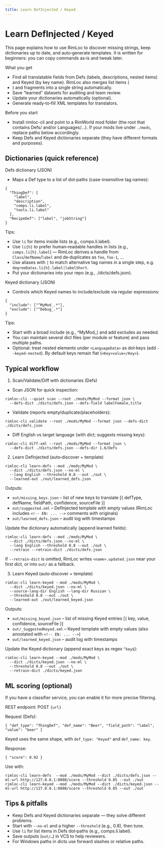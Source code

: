 ```yaml
---
title: Learn DefInjected / Keyed
---
```


# Learn DefInjected / Keyed

This page explains how to use RimLoc to discover missing strings, keep dictionaries up to date, and auto‑generate templates. It is written for beginners: you can copy commands as‑is and tweak later.

What you get
- Find all translatable fields from Defs (labels, descriptions, nested items) and Keyed (by key name). RimLoc also merges list items (<li>) and <LineBreak/> fragments into a single string automatically.
- Save “learned” datasets for auditing and team review.
- Update your dictionaries automatically (optional).
- Generate ready‑to‑fill XML templates for translators.

Before you start
- Install rimloc-cli and point to a RimWorld mod folder (the root that contains Defs/ and/or Languages/...). If your mods live under `./mods`, replace paths below accordingly.
- Keep Defs and Keyed dictionaries separate (they have different formats and purposes).

## Dictionaries (quick reference)

Defs dictionary (JSON)
- Maps a Def type to a list of dot‑paths (case-insensitive tag names):
```
{
  "ThingDef": [
    "label",
    "description",
    "comps.li.label",
    "tools.li.label"
  ],
  "RecipeDef": ["label", "jobString"]
}
```
Tips:
- Use `li` for items inside lists (e.g., comps.li.label).
- Use `li{h}` to prefer human‑readable handles in lists (e.g., `comps.li{h}.label`) — RimLoc derives a handle from `Class`/`defName`/`label` and de‑duplicates as `foo`, `foo-1`, …
- Use aliases with `|` to match alternative tag names in a single step, e.g. `degreeDatas.li{h}.label|labelShort`.
- Put your dictionaries into your repo (e.g., ./dicts/defs.json).

Keyed dictionary (JSON)
- Controls which Keyed names to include/exclude via regular expressions:
```
{
  "include": ["^MyMod_.*"],
  "exclude": ["^Debug_.*"]
}
```
Tips:
- Start with a broad include (e.g., ^MyMod_) and add excludes as needed.
- You can maintain several dict files (per module or feature) and pass multiple paths.
- Optional: treat nested elements under `<LanguageData>` as dot‑keys (add `--keyed-nested`). By default keys remain flat (`<Key>value</Key>`).

## Typical workflow

1) Scan/Validate/Diff with dictionaries (Defs)
- Scan JSON for quick inspection:
```
rimloc-cli --quiet scan --root ./mods/MyMod --format json \
  --defs-dict ./dicts/defs.json --defs-field labelFemale,title
```
- Validate (reports empty/duplicate/placeholders):
```
rimloc-cli validate --root ./mods/MyMod --format json --defs-dict ./dicts/defs.json
```
- Diff English vs target language (with dict; suggests missing keys):
```
rimloc-cli diff-xml --root ./mods/MyMod --format json \
  --defs-dict ./dicts/defs.json --defs-dir 1.6/Defs
```

2) Learn DefInjected (auto‑discover + template)
```
rimloc-cli learn-defs --mod ./mods/MyMod \
  --dict ./dicts/defs.json --no-ml \
  --lang English --threshold 0.8 --out ./out \
  --learned-out ./out/learned_defs.json
```
Outputs:
- `out/missing_keys.json` – list of new keys to translate [{ defType, defName, fieldPath, confidence, sourceFile }]
- `out/suggested.xml` – DefInjected template with empty values (RimLoc includes `<!-- EN: ... -->` comments with originals)
- `out/learned_defs.json` – audit log with timestamps

Update the dictionary automatically (append learned fields):
```
rimloc-cli learn-defs --mod ./mods/MyMod \
  --dict ./dicts/defs.json --no-ml \
  --lang English --threshold 0.8 --out ./out \
  --retrain --retrain-dict ./dicts/defs.json
```
If `--retrain-dict` is omitted, RimLoc writes `<name>.updated.json` near your first dict, or into `out/` as a fallback.

3) Learn Keyed (auto‑discover + template)
```
rimloc-cli learn-keyed --mod ./mods/MyMod \
  --dict ./dicts/keyed.json --no-ml \
  --source-lang-dir English --lang-dir Russian \
  --threshold 0.8 --out ./out \
  --learned-out ./out/learned_keyed.json
```
Outputs:
- `out/missing_keyed.json` – list of missing Keyed entries [{ key, value, confidence, sourceFile }]
- `out/_SuggestedKeyed.xml` – Keyed template with empty values (also annotated with `<!-- EN: ... -->`)
- `out/learned_keyed.json` – audit log with timestamps

Update the Keyed dictionary (append exact keys as regex `^key$`):
```
rimloc-cli learn-keyed --mod ./mods/MyMod \
  --dict ./dicts/keyed.json --no-ml \
  --threshold 0.8 --out ./out \
  --retrain-dict ./dicts/keyed.json
```

## ML scoring (optional)
If you have a classifier service, you can enable it for more precise filtering.

REST endpoint: POST `{url}`

Request (Defs):
```
{ "def_type": "ThingDef", "def_name": "Beer", "field_path": "label", "value": "beer" }
```
Keyed uses the same shape, with `def_type: "Keyed"` and `def_name: key`.

Response:
```
{ "score": 0.92 }
```

Use with:
```
rimloc-cli learn-defs  --mod ./mods/MyMod --dict ./dicts/defs.json --ml-url http://127.0.0.1:8080/score --threshold 0.85 --out ./out
rimloc-cli learn-keyed --mod ./mods/MyMod --dict ./dicts/keyed.json --ml-url http://127.0.0.1:8080/score --threshold 0.85 --out ./out
```

## Tips & pitfalls
- Keep Defs and Keyed dictionaries separate — they solve different problems.
- Start with `--no-ml` and a higher `--threshold` (e.g., 0.8), then tune.
- Use `li` for list items in Defs dot‑paths (e.g., comps.li.label).
- Save outputs (`out/…`) in VCS to help reviewers.
- For Windows paths in dicts use forward slashes or relative paths.
